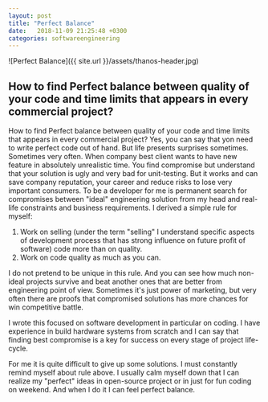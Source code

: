 ```yaml
---
layout: post
title: "Perfect Balance"
date:   2018-11-09 21:25:48 +0300
categories: softwareengineering
---
```


![Perfect Balance]({{ site.url }}/assets/thanos-header.jpg)

## How to find Perfect balance between quality of your code and time limits that appears in every commercial project?

How to find Perfect balance between quality of your code and time limits that appears in every 
commercial project? Yes, you can say that yon need to write perfect code out of hand. But life 
presents surprises sometimes. Sometimes very often. When company best client wants to have new 
feature in absolutely unrealistic time. You find compromise but understand that your solution is 
ugly and very bad for unit-testing. But it works and can save company reputation, your career and 
reduce risks to lose very important consumers. To be a developer for me is permanent search for 
compromises between "ideal" engineering solution from my head and real-life constraints and business 
requirements. I derived a simple rule for myself:

1. Work on selling (under the term "selling" I understand specific aspects of 
development process that has strong influence on future profit of software) code more than on quality.
2. Work on code quality as much as you can.

I do not pretend to be unique in this rule. And you can see how much non-ideal projects survive and 
beat another ones that are better from engineering point of view. Sometimes it's just power of 
marketing, but very often there are proofs that compromised solutions has more chances for win 
competitive battle.

I wrote this focused on software development in particular on coding. I have experience in build 
hardware systems from scratch and I can say that finding best compromise is a key for success on 
every stage of project life-cycle.

For me it is quite difficult to give up some solutions. I must constantly remind myself about rule 
above. I usually calm myself down that I can realize my "perfect" ideas in open-source project or in 
just for fun coding on weekend. And when I do it I can feel perfect balance.

